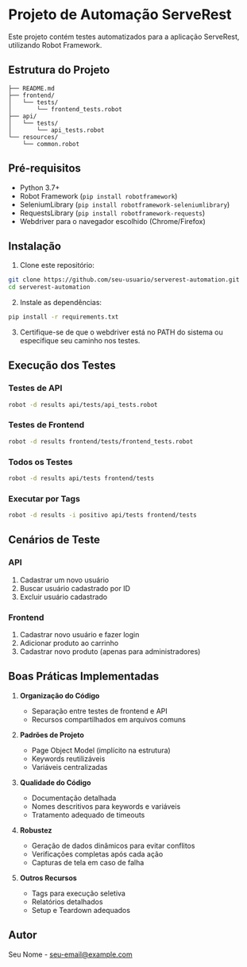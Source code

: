 # Projeto de Automação ServeRest

Este projeto contém testes automatizados para a aplicação ServeRest, utilizando Robot Framework.

## Estrutura do Projeto

```
├── README.md
├── frontend/
│   └── tests/
│       └── frontend_tests.robot
├── api/
│   └── tests/
│       └── api_tests.robot
└── resources/
    └── common.robot
```

## Pré-requisitos

- Python 3.7+
- Robot Framework (`pip install robotframework`)
- SeleniumLibrary (`pip install robotframework-seleniumlibrary`)
- RequestsLibrary (`pip install robotframework-requests`)
- Webdriver para o navegador escolhido (Chrome/Firefox)

## Instalação

1. Clone este repositório:
```bash
git clone https://github.com/seu-usuario/serverest-automation.git
cd serverest-automation
```

2. Instale as dependências:
```bash
pip install -r requirements.txt
```

3. Certifique-se de que o webdriver está no PATH do sistema ou especifique seu caminho nos testes.

## Execução dos Testes

### Testes de API

```bash
robot -d results api/tests/api_tests.robot
```

### Testes de Frontend

```bash
robot -d results frontend/tests/frontend_tests.robot
```

### Todos os Testes

```bash
robot -d results api/tests frontend/tests
```

### Executar por Tags

```bash
robot -d results -i positivo api/tests frontend/tests
```

## Cenários de Teste

### API
1. Cadastrar um novo usuário
2. Buscar usuário cadastrado por ID
3. Excluir usuário cadastrado

### Frontend
1. Cadastrar novo usuário e fazer login
2. Adicionar produto ao carrinho
3. Cadastrar novo produto (apenas para administradores)

## Boas Práticas Implementadas

1. **Organização do Código**
   - Separação entre testes de frontend e API
   - Recursos compartilhados em arquivos comuns

2. **Padrões de Projeto**
   - Page Object Model (implícito na estrutura)
   - Keywords reutilizáveis
   - Variáveis centralizadas

3. **Qualidade do Código**
   - Documentação detalhada
   - Nomes descritivos para keywords e variáveis
   - Tratamento adequado de timeouts

4. **Robustez**
   - Geração de dados dinâmicos para evitar conflitos
   - Verificações completas após cada ação
   - Capturas de tela em caso de falha

5. **Outros Recursos**
   - Tags para execução seletiva
   - Relatórios detalhados
   - Setup e Teardown adequados

## Autor

Seu Nome - [seu-email@example.com](mailto:seu-email@example.com)